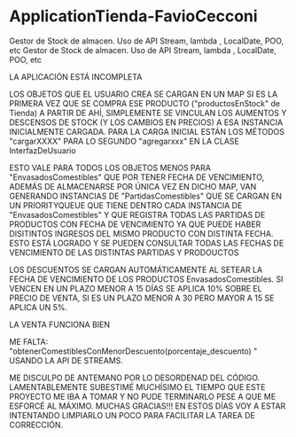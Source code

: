# ApplicationTienda-FavioCecconi
Gestor de Stock de almacen. Uso de API Stream, lambda , LocalDate, POO, etc
Gestor de Stock de almacen. Uso de API Stream, lambda , LocalDate, POO, etc


LA APLICACIÓN ESTÁ INCOMPLETA

LOS OBJETOS QUE EL USUARIO CREA SE CARGAN EN UN MAP SI ES LA PRIMERA VEZ QUE SE COMPRA ESE PRODUCTO ("productosEnStock" de Tienda) A PARTIR DE AHÍ, SIMPLEMENTE SE VINCULAN LOS AUMENTOS Y DESCENSOS DE STOCK (Y LOS CAMBIOS EN PRECIOS) A ESA INSTANCIA INICIALMENTE CARGADA. PARA LA CARGA INICIAL  ESTÁN LOS MÉTODOS "cargarXXXX" PARA LO SEGUNDO "agregarxxx" EN LA CLASE InterfazDeUsuario

ESTO VALE PARA TODOS LOS OBJETOS MENOS PARA "EnvasadosComestibles" QUE POR TENER FECHA DE VENCIMIENTO, ADEMÁS DE ALMACENARSE POR ÚNICA VEZ EN DICHO MAP, VAN GENERANDO INSTANCIAS DE "PartidasComestibles" QUE SE CARGAN EN UN PRIORITYQUEUE QUE TIENE DENTRO CADA INSTANCIA DE "EnvasadosComestibles"  Y QUE REGISTRA TODAS LAS PARTIDAS DE PRODUCTOS CON FECHA DE VENCIMIENTO YA QUE PUEDE HABER DISITINTOS INGRESOS DEL MISMO PRODUCTO CON DISTINTA FECHA. ESTO ESTÁ LOGRADO Y SE PUEDEN CONSULTAR TODAS LAS FECHAS DE VENCIMIENTO DE LAS DISTINTAS PARTIDAS Y PRODOUCTOS

LOS DESCUENTOS SE CARGAN AUTOMÁTICAMENTE AL SETEAR LA FECHA DE VENCIMIENTO DE LOS PRODUCTOS EnvasadosComestibles. SI VENCEN EN UN PLAZO MENOR A 15 DÍAS SE APLICA 10% SOBRE EL PRECIO DE VENTA, SI ES UN PLAZO MENOR A 30 PERO MAYOR A 15 SE APLICA UN 5%. 

LA VENTA FUNCIONA BIEN

ME FALTA:
"obtenerComestiblesConMenorDescuento(porcentaje_descuento) "  USANDO LA API DE STREAMS.

ME DISCULPO DE ANTEMANO POR LO DESORDENAD DEL CÓDIGO. LAMENTABLEMENTE SUBESTIMÉ MUCHÍSIMO EL TIEMPO QUE ESTE PROYECTO ME IBA A TOMAR Y NO PUDE TERMINARLO PESE A QUE ME ESFORCÉ AL MÁXIMO. MUCHAS GRACIAS!!! EN ESTOS DÍAS VOY A ESTAR INTENTANDO LIMPIARLO UN POCO PARA FACILITAR LA TAREA DE CORRECCIÓN.
